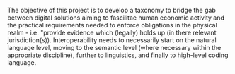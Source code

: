 The objective of this project is to develop a taxonomy to bridge the gab between digital solutions aiming to fascilitae human economic activity and the practical requirements needed to enforce obligations in the physical realm - i.e. "provide evidence which (legally) holds up (in there relevant jurisdiction(s)).
Interoperability needs to necessarily start on the natural language level, moving to the semantic level (where necessary within the appropriate discipline), further to linguistics, and finally to high-level coding language.
